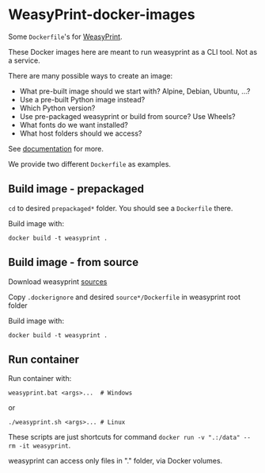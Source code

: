 # WeasyPrint-docker-images
Some `Dockerfile`'s for [WeasyPrint](https://github.com/Kozea/WeasyPrint).

These Docker images here are meant to run weasyprint as a CLI tool. Not as a service.

There are many possible ways to create an image:

* What pre-built image should we start with? Alpine, Debian, Ubuntu, ...?
* Use a pre-built Python image instead?
* Which Python version?
* Use pre-packaged weasyprint or build from source? Use Wheels?
* What fonts do we want installed?
* What host folders should we access?

See [documentation](https://doc.courtbouillon.org/weasyprint/stable/first_steps.html) for more.

We provide two different `Dockerfile` as examples.

## Build image - prepackaged

`cd` to desired `prepackaged*` folder. You should see a `Dockerfile` there.

Build image with:

    docker build -t weasyprint .

## Build image - from source

Download weasyprint [sources](https://github.com/Kozea/WeasyPrint/archive/refs/heads/main.zip)

Copy `.dockerignore` and desired `source*/Dockerfile` in weasyprint root folder

Build image with:

    docker build -t weasyprint .


## Run container
Run container with:

    weasyprint.bat <args>...  # Windows

or

    ./weasyprint.sh <args>... # Linux

These scripts are just shortcuts for command `docker run -v ".:/data" --rm -it weasyprint`.

weasyprint can access only files in "." folder, via Docker volumes.

